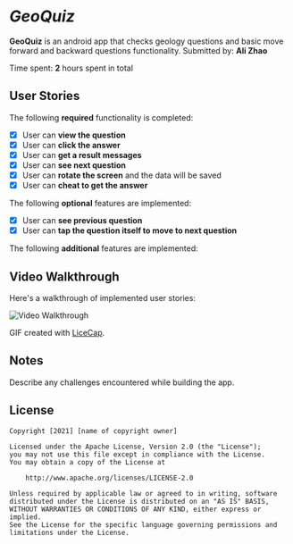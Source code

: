 # *GeoQuiz*

**GeoQuiz** is an android app that checks geology questions and basic move forward and backward questions functionality.
Submitted by: **Ali Zhao**

Time spent: **2** hours spent in total

## User Stories

The following **required** functionality is completed:

* [X] User can **view the question**
* [X] User can **click the answer** 
* [X] User can **get a result messages**
* [X] User can **see next question**
* [X] User can **rotate the screen** and the data will be saved
* [X] User can **cheat to get the answer**

The following **optional** features are implemented:

* [X] User can **see previous question**
* [X] User can **tap the question itself to move to next question**

The following **additional** features are implemented:


## Video Walkthrough

Here's a walkthrough of implemented user stories:

<img src='http://i.imgur.com/link/to/your/gif/file.gif' title='Video Walkthrough' width='' alt='Video Walkthrough' />

GIF created with [LiceCap](http://www.cockos.com/licecap/).

## Notes

Describe any challenges encountered while building the app.

## License

    Copyright [2021] [name of copyright owner]

    Licensed under the Apache License, Version 2.0 (the "License");
    you may not use this file except in compliance with the License.
    You may obtain a copy of the License at

        http://www.apache.org/licenses/LICENSE-2.0

    Unless required by applicable law or agreed to in writing, software
    distributed under the License is distributed on an "AS IS" BASIS,
    WITHOUT WARRANTIES OR CONDITIONS OF ANY KIND, either express or implied.
    See the License for the specific language governing permissions and
    limitations under the License.
